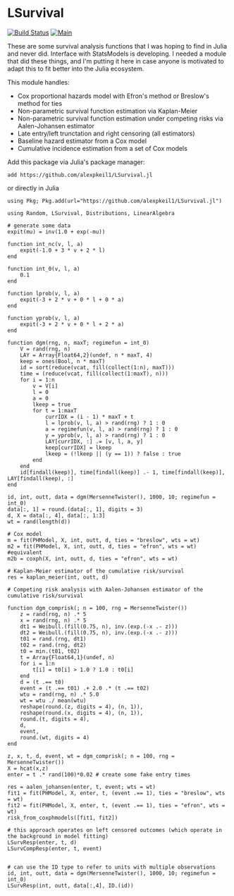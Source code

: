 # LSurvival

[![Build Status](https://github.com/alexpkeil1/LSurvival.jl/actions/workflows/runtests.yml/badge.svg?branch=main)](https://github.com/alexpkeil1/LSurvival.jl/actions/workflows/runtests.yml?query=branch%3Amain)
[![Main](https://img.shields.io/badge/docs-main-blue.svg)](https://alexpkeil1.github.io/LSurvival2.jl/main/)

These are some survival analysis functions that I was hoping to find in Julia and never did. Interface with StatsModels is developing. I needed a module that did these things, and I'm putting it here in case anyone is motivated to adapt this to fit better into the Julia ecosystem.

This module handles:
- Cox proportional hazards model with Efron's method or Breslow's method for ties
- Non-parametric survival function estimation via Kaplan-Meier
- Non-parametric survival function estimation under competing risks via Aalen-Johansen estimator
- Late entry/left trunctation and right censoring (all estimators)
- Baseline hazard estimator from a Cox model
- Cumulative incidence estimation from a set of Cox models

Add this package via Julia's package manager:

`add https://github.com/alexpkeil1/LSurvival.jl`

or directly in Julia

`using Pkg; Pkg.add(url="https://github.com/alexpkeil1/LSurvival.jl")`


```{julia}
using Random, LSurvival, Distributions, LinearAlgebra

# generate some data
expit(mu) = inv(1.0 + exp(-mu))

function int_nc(v, l, a)
    expit(-1.0 + 3 * v + 2 * l)
end

function int_0(v, l, a)
    0.1
end

function lprob(v, l, a)
    expit(-3 + 2 * v + 0 * l + 0 * a)
end

function yprob(v, l, a)
    expit(-3 + 2 * v + 0 * l + 2 * a)
end

function dgm(rng, n, maxT; regimefun = int_0)
    V = rand(rng, n)
    LAY = Array{Float64,2}(undef, n * maxT, 4)
    keep = ones(Bool, n * maxT)
    id = sort(reduce(vcat, fill(collect(1:n), maxT)))
    time = (reduce(vcat, fill(collect(1:maxT), n)))
    for i = 1:n
        v = V[i]
        l = 0
        a = 0
        lkeep = true
        for t = 1:maxT
            currIDX = (i - 1) * maxT + t
            l = lprob(v, l, a) > rand(rng) ? 1 : 0
            a = regimefun(v, l, a) > rand(rng) ? 1 : 0
            y = yprob(v, l, a) > rand(rng) ? 1 : 0
            LAY[currIDX, :] .= [v, l, a, y]
            keep[currIDX] = lkeep
            lkeep = (!lkeep || (y == 1)) ? false : true
        end
    end
    id[findall(keep)], time[findall(keep)] .- 1, time[findall(keep)], LAY[findall(keep), :]
end

id, int, outt, data = dgm(MersenneTwister(), 1000, 10; regimefun = int_0)
data[:, 1] = round.(data[:, 1], digits = 3)
d, X = data[:, 4], data[:, 1:3]
wt = rand(length(d))

# Cox model
m = fit(PHModel, X, int, outt, d, ties = "breslow", wts = wt)
m2 = fit(PHModel, X, int, outt, d, ties = "efron", wts = wt)
#equivalent
m2b = coxph(X, int, outt, d, ties = "efron", wts = wt)

# Kaplan-Meier estimator of the cumulative risk/survival
res = kaplan_meier(int, outt, d)

# Competing risk analysis with Aalen-Johansen estimator of the cumulative risk/survival

function dgm_comprisk(; n = 100, rng = MersenneTwister())
    z = rand(rng, n) .* 5
    x = rand(rng, n) .* 5
    dt1 = Weibull.(fill(0.75, n), inv.(exp.(-x .- z)))
    dt2 = Weibull.(fill(0.75, n), inv.(exp.(-x .- z)))
    t01 = rand.(rng, dt1)
    t02 = rand.(rng, dt2)
    t0 = min.(t01, t02)
    t = Array{Float64,1}(undef, n)
    for i = 1:n
        t[i] = t0[i] > 1.0 ? 1.0 : t0[i]
    end
    d = (t .== t0)
    event = (t .== t01) .+ 2.0 .* (t .== t02)
    wtu = rand(rng, n) .* 5.0
    wt = wtu ./ mean(wtu)
    reshape(round.(z, digits = 4), (n, 1)),
    reshape(round.(x, digits = 4), (n, 1)),
    round.(t, digits = 4),
    d,
    event,
    round.(wt, digits = 4)
end

z, x, t, d, event, wt = dgm_comprisk(; n = 100, rng = MersenneTwister())
X = hcat(x,z)
enter = t .* rand(100)*0.02 # create some fake entry times

res = aalen_johansen(enter, t, event; wts = wt)
fit1 = fit(PHModel, X, enter, t, (event .== 1), ties = "breslow", wts = wt)
fit2 = fit(PHModel, X, enter, t, (event .== 1), ties = "efron", wts = wt)
risk_from_coxphmodels([fit1, fit2])

# this approach operates on left censored outcomes (which operate in the background in model fitting)
LSurvResp(enter, t, d)
LSurvCompResp(enter, t, event)


# can use the ID type to refer to units with multiple observations
id, int, outt, data = dgm(MersenneTwister(), 1000, 10; regimefun = int_0)
LSurvResp(int, outt, data[:,4], ID.(id))

```
